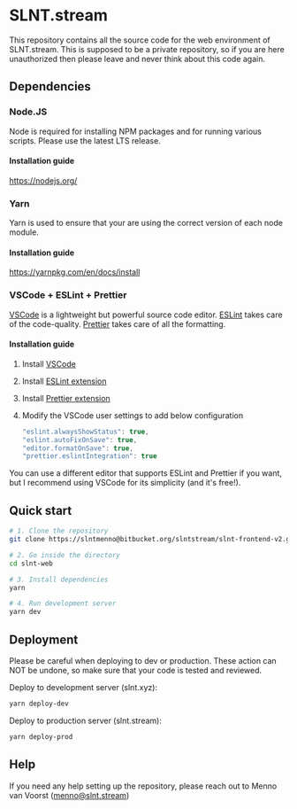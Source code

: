 # SLNT.stream

This repository contains all the source code for the web environment of SLNT.stream. This is supposed to be a private repository, so if you are here unauthorized then please leave and never think about this code again.

## Dependencies

### Node.JS
Node is required for installing NPM packages and for running various scripts. Please use the latest LTS release.

#### Installation guide
https://nodejs.org/

### Yarn
Yarn is used to ensure that your are using the correct version of each node module.

#### Installation guide
https://yarnpkg.com/en/docs/install

### VSCode + ESLint + Prettier
[VSCode](https://code.visualstudio.com/) is a lightweight but powerful source code editor. [ESLint](https://eslint.org/) takes care of the code-quality. [Prettier](https://prettier.io/) takes care of all the formatting.
#### Installation guide

1.  Install [VSCode](https://code.visualstudio.com/)
2.  Install [ESLint extension](https://marketplace.visualstudio.com/items?itemName=dbaeumer.vscode-eslint)
3.  Install [Prettier extension](https://marketplace.visualstudio.com/items?itemName=esbenp.prettier-vscode)
4.  Modify the VSCode user settings to add below configuration

    ```javascript
    "eslint.alwaysShowStatus": true,
    "eslint.autoFixOnSave": true,
    "editor.formatOnSave": true,
    "prettier.eslintIntegration": true
    ```

You can use a different editor that supports ESLint and Prettier if you want, but I recommend using VSCode for its simplicity (and it's free!).

## Quick start
```bash
# 1. Clone the repository
git clone https://slntmenno@bitbucket.org/slntstream/slnt-frontend-v2.git slnt-web

# 2. Go inside the directory
cd slnt-web

# 3. Install dependencies
yarn

# 4. Run development server
yarn dev
```

## Deployment
Please be careful when deploying to dev or production. These action can NOT be undone, so make sure that your code is tested and reviewed.

Deploy to development server (slnt.xyz):

```bash
yarn deploy-dev
```

Deploy to production server (slnt.stream):

```bash 
yarn deploy-prod
```

## Help
If you need any help setting up the repository, please reach out to Menno van Voorst ([menno@slnt.stream](mailto:menno@slnt.stream))
